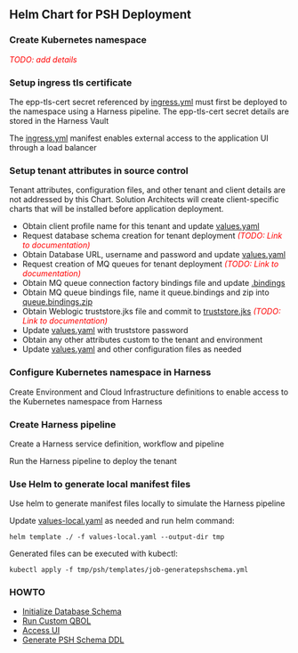 ## Helm Chart for PSH Deployment

### Create Kubernetes namespace
<em style="color: red;">TODO: add details</em>

### Setup ingress tls certificate 
The epp-tls-cert secret referenced by [ingress.yml](templates/ingress.yml) must first be deployed to the namespace using a Harness pipeline.
The epp-tls-cert secret details are stored in the Harness Vault

The [ingress.yml](templates/ingress.yml) manifest enables
external access to the application UI through a load balancer

### Setup tenant attributes in source control
Tenant attributes, configuration files, and other tenant and client details are not addressed by this Chart.  Solution Architects will create client-specific charts that will be installed before application deployment.

* Obtain client profile name for this tenant and update [values.yaml](values.yaml)
* Request database schema creation for tenant deployment <em style="color: red;">(TODO: Link to documentation)</em>
* Obtain Database URL, username and password and update [values.yaml](values.yaml)
* Request creation of MQ queues for tenant deployment <em style="color: red;">(TODO: Link to documentation)</em>
* Obtain MQ queue connection factory bindings file and update [.bindings](resources/mqm/bindings/connfactory/.bindings) 
* Obtain MQ queue bindings file, name it queue.bindings and zip into [queue.bindings.zip](resources/mqm/bindings/queue/queue.bindings.zip)
* Obtain Weblogic truststore.jks file and commit to [truststore.jks](resources/security/truststore.jks) <em style="color: red;">(TODO: Link to documentation)</em>
* Update [values.yaml](values.yaml) with truststore password
* Obtain any other attributes custom to the tenant and environment
* Update [values.yaml](values.yaml) and other configuration files as needed

### Configure Kubernetes namespace in Harness
Create Environment and Cloud Infrastructure definitions to enable access to the Kubernetes namespace from Harness 

### Create Harness pipeline
Create a Harness service definition, workflow and pipeline

Run the Harness pipeline to deploy the tenant

### Use Helm to generate local manifest files
Use helm to generate manifest files locally to simulate the Harness pipeline

Update [values-local.yaml](values-local.yaml) as needed and run helm command:

`helm template ./ -f values-local.yaml --output-dir tmp`

Generated files can be executed with kubectl:

`kubectl apply -f tmp/psh/templates/job-generatepshschema.yml`

### HOWTO

- [Initialize Database Schema](documentation/INITDB.md)
- [Run Custom QBOL](documentation/RUNCUSTOMQBOL.md)
- [Access UI](documentation/ACCESSUI.md)
- [Generate PSH Schema DDL](documentation/GENERATESCHEMADDL.md)




